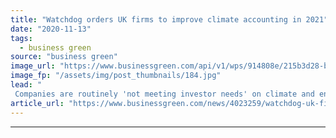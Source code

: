 ```yaml
---
title: "Watchdog orders UK firms to improve climate accounting in 2021"
date: "2020-11-13"
tags: 
  - business green
source: "business green"
image_url: "https://www.businessgreen.com/api/v1/wps/914808e/215b3d28-b963-4d1f-89a3-9e883e6440c1/2/auditing-iStock-1201937153-Credit-Ivan-balvan-185x114.jpg"
image_fp: "/assets/img/post_thumbnails/184.jpg"
lead: "
 Companies are routinely 'not meeting investor needs' on climate and environmental data in annual reports, Financial Reporting Council warns ..."
article_url: "https://www.businessgreen.com/news/4023259/watchdog-uk-firms-improve-climate-accounting-2021"
---
```


---
